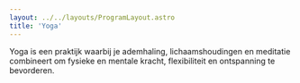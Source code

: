 ```yaml
---
layout: ../../layouts/ProgramLayout.astro
title: 'Yoga'
---
```

Yoga is een praktijk waarbij je ademhaling, lichaamshoudingen en meditatie combineert om fysieke en mentale kracht, flexibiliteit en ontspanning te bevorderen.